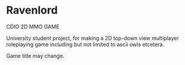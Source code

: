 # Ravenlord
CDIO 2D MMO GAME

University student project, for making a 2D top-down view multiplayer roleplaying game including but not limited to ascii owls etcetera.

Game title may change.

